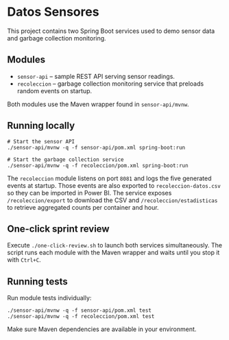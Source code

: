 # Datos Sensores

This project contains two Spring Boot services used to demo sensor data and garbage collection monitoring.

## Modules

- `sensor-api` – sample REST API serving sensor readings.
- `recoleccion` – garbage collection monitoring service that preloads random events on startup.

Both modules use the Maven wrapper found in `sensor-api/mvnw`.

## Running locally

```
# Start the sensor API
./sensor-api/mvnw -q -f sensor-api/pom.xml spring-boot:run

# Start the garbage collection service
./sensor-api/mvnw -q -f recoleccion/pom.xml spring-boot:run
```

The `recoleccion` module listens on port `8081` and logs the five generated events at startup. Those events are also exported to `recoleccion-datos.csv` so they can be imported in Power BI. The service exposes `/recoleccion/export` to download the CSV and `/recoleccion/estadisticas` to retrieve aggregated counts per container and hour.

## One-click sprint review

Execute `./one-click-review.sh` to launch both services simultaneously. The script runs each module with the Maven wrapper and waits until you stop it with `Ctrl+C`.

## Running tests

Run module tests individually:

```
./sensor-api/mvnw -q -f sensor-api/pom.xml test
./sensor-api/mvnw -q -f recoleccion/pom.xml test
```

Make sure Maven dependencies are available in your environment.

